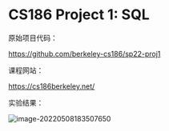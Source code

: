 # CS186 Project 1: SQL

原始项目代码：

https://github.com/berkeley-cs186/sp22-proj1


课程网站：

https://cs186berkeley.net/


实验结果：

![image-20220508183507650](/home/yuan/labs/CS186/sp22-proj1/img/image-20220508183507650.png)
